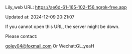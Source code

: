 Lily_web URL: https://ae6d-61-165-102-156.ngrok-free.app

Updated at: 2024-12-09 20:21:07

If you cannot open this URL, the server might be down.

Please contact: 

goley04@foxmail.com Or Wechat:GL_yeaH